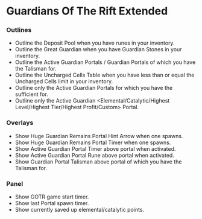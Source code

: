 # Guardians Of The Rift Extended

### Outlines
* Outline the Deposit Pool when you have runes in your inventory.
* Outline the Great Guardian when you have Guardian Stones in your inventory.
* Outline the Active Guardian Portals / Guardian Portals of which you have the Talisman for.
* Outline the Uncharged Cells Table when you have less than or equal the Uncharged Cells limit in your inventory.
* Outline only the Active Guardian Portals for which you have the sufficient for.
* Outline only the Active Guardian <Elemental/Catalytic/Highest Level/Highest Tier/Highest Profit/Custom> Portal.

### Overlays
* Show Huge Guardian Remains Portal Hint Arrow when one spawns.
* Show Huge Guardian Remains Portal Timer when one spawns.
* Show Active Guardian Portal Timer above portal when activated.
* Show Active Guardian Portal Rune above portal when activated.
* Show Guardian Portal Talisman above portal of which you have the Talisman for.

### Panel
* Show GOTR game start timer.
* Show last Portal spawn timer.
* Show currently saved up elemental/catalytic points.
